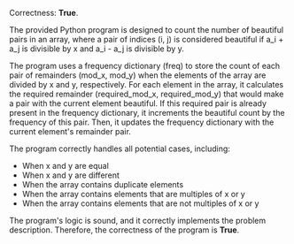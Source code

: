 Correctness: **True**.

The provided Python program is designed to count the number of beautiful pairs in an array, where a pair of indices (i, j) is considered beautiful if a_i + a_j is divisible by x and a_i - a_j is divisible by y.

The program uses a frequency dictionary (freq) to store the count of each pair of remainders (mod_x, mod_y) when the elements of the array are divided by x and y, respectively. For each element in the array, it calculates the required remainder (required_mod_x, required_mod_y) that would make a pair with the current element beautiful. If this required pair is already present in the frequency dictionary, it increments the beautiful count by the frequency of this pair. Then, it updates the frequency dictionary with the current element's remainder pair.

The program correctly handles all potential cases, including:

*   When x and y are equal
*   When x and y are different
*   When the array contains duplicate elements
*   When the array contains elements that are multiples of x or y
*   When the array contains elements that are not multiples of x or y

The program's logic is sound, and it correctly implements the problem description. Therefore, the correctness of the program is **True**.